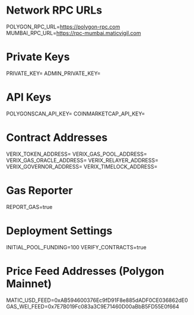 # Network RPC URLs
POLYGON_RPC_URL=https://polygon-rpc.com
MUMBAI_RPC_URL=https://rpc-mumbai.maticvigil.com

# Private Keys
PRIVATE_KEY=
ADMIN_PRIVATE_KEY=

# API Keys
POLYGONSCAN_API_KEY=
COINMARKETCAP_API_KEY=

# Contract Addresses
VERIX_TOKEN_ADDRESS=
VERIX_GAS_POOL_ADDRESS=
VERIX_GAS_ORACLE_ADDRESS=
VERIX_RELAYER_ADDRESS=
VERIX_GOVERNOR_ADDRESS=
VERIX_TIMELOCK_ADDRESS=

# Gas Reporter
REPORT_GAS=true

# Deployment Settings
INITIAL_POOL_FUNDING=100
VERIFY_CONTRACTS=true

# Price Feed Addresses (Polygon Mainnet)
MATIC_USD_FEED=0xAB594600376Ec9fD91F8e885dADF0CE036862dE0
GAS_WEI_FEED=0x7E7B019Fc083a3C9E71460D00aBbB5FD55E0f664

